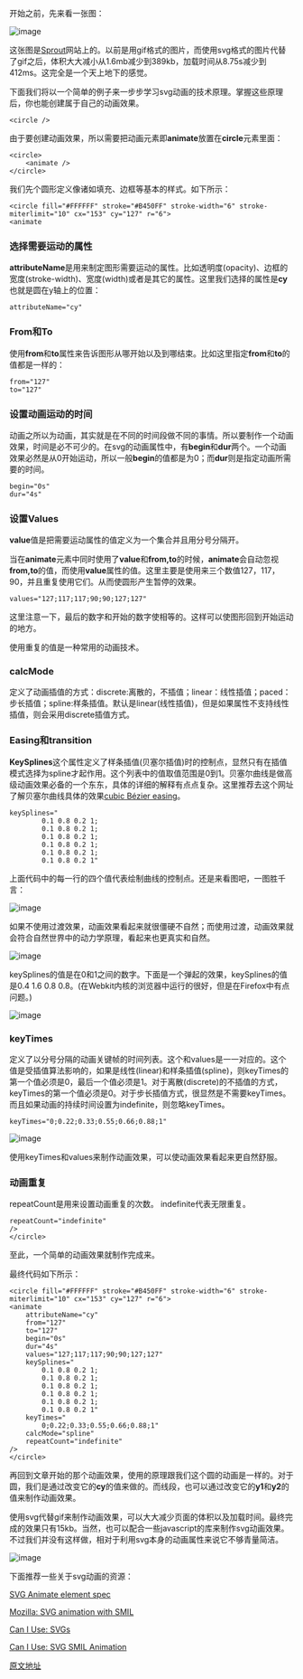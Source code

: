 开始之前，先来看一张图：

![image](http://oak.is/assets/animated-svg-ff.svg)

这张图是[Sprout](http://sprout.is/)网站上的。以前是用gif格式的图片，而使用svg格式的图片代替了gif之后，体积大大减小从1.6mb减少到389kb，加载时间从8.75s减少到412ms。这完全是一个天上地下的感觉。

下面我们将以一个简单的例子来一步步学习svg动画的技术原理。掌握这些原理后，你也能创建属于自己的动画效果。

	<circle />
	
由于要创建动画效果，所以需要把动画元素即**animate**放置在**circle**元素里面：

	<circle>
    	<animate />
	</circle>
	
我们先个圆形定义像诸如填充、边框等基本的样式。如下所示：

	<circle fill="#FFFFFF" stroke="#B450FF" stroke-width="6" stroke-miterlimit="10" cx="153" cy="127" r="6">
    <animate
    
### 选择需要运动的属性

**attributeName**是用来制定图形需要运动的属性。比如透明度(opacity)、边框的宽度(stroke-width)、宽度(width)或者是其它的属性。这里我们选择的属性是**cy**也就是圆在y轴上的位置：

	attributeName="cy"
	
### From和To

使用**from**和**to**属性来告诉图形从哪开始以及到哪结束。比如这里指定**from**和**to**的值都是一样的：

	from="127"
    to="127"
    
### 设置动画运动的时间

动画之所以为动画，其实就是在不同的时间段做不同的事情。所以要制作一个动画效果，时间是必不可少的。在svg的动画属性中，有**begin**和**dur**两个。一个动画效果必然是从0开始运动，所以一般**begin**的值都是为0；而**dur**则是指定动画所需要的时间。

	begin="0s"
    dur="4s"
    
### 设置Values


**value**值是把需要运动属性的值定义为一个集合并且用分号分隔开。

当在**animate**元素中同时使用了**value**和**from,to**的时候，**animate**会自动忽视**from,to**的值，而使用**value**属性的值。这里主要是使用来三个数值127，117，90，并且重复使用它们。从而使圆形产生暂停的效果。

	values="127;117;117;90;90;127;127"
	
这里注意一下，最后的数字和开始的数字使相等的。这样可以使图形回到开始运动的地方。

使用重复的值是一种常用的动画技术。

### calcMode

定义了动画插值的方式：discrete:离散的，不插值；linear：线性插值；paced：步长插值；spline:样条插值。默认是linear(线性插值)，但是如果属性不支持线性插值，则会采用discrete插值方式。

### Easing和transition

**KeySplines**这个属性定义了样条插值(贝塞尔插值)时的控制点，显然只有在插值模式选择为spline才起作用。这个列表中的值取值范围是0到1。贝塞尔曲线是做高级动画效果必备的一个东东，具体的详细的解释有点点复杂。这里推荐去这个网址了解贝塞尔曲线具体的效果[cubic Bézier easing](http://cubic-bezier.com/#.1,.8,.2,1)。

	keySplines="
            0.1 0.8 0.2 1; 
            0.1 0.8 0.2 1; 
            0.1 0.8 0.2 1; 
            0.1 0.8 0.2 1; 
            0.1 0.8 0.2 1; 
            0.1 0.8 0.2 1" 
            
上面代码中的每一行的四个值代表绘制曲线的控制点。还是来看图吧，一图胜千言：

![image](http://oak.is/assets/keysplines-ff.svg)

如果不使用过渡效果，动画效果看起来就很僵硬不自然；而使用过渡，动画效果就会符合自然世界中的动力学原理，看起来也更真实和自然。

![image](http://oak.is/assets/ease-ff.svg)

keySplines的值是在0和1之间的数字。下面是一个弹起的效果，keySplines的值是0.4 1.6 0.8 0.8。(在Webkit内核的浏览器中运行的很好，但是在Firefox中有点问题。)

![image](http://oak.is/assets/ease.svg)

### keyTimes

定义了以分号分隔的动画关键帧的时间列表。这个和values是一一对应的。这个值是受插值算法影响的，如果是线性(linear)和样条插值(spline)，则keyTimes的第一个值必须是0，最后一个值必须是1。对于离散(discrete)的不插值的方式，keyTimes的第一个值必须是0。对于步长插值方式，很显然是不需要keyTimes。而且如果动画的持续时间设置为indefinite，则忽略keyTimes。

	keyTimes="0;0.22;0.33;0.55;0.66;0.88;1" 
	
![image](http://oak.is/assets/values-keytimes.svg)

使用keyTimes和values来制作动画效果，可以使动画效果看起来更自然舒服。

### 动画重复

repeatCount是用来设置动画重复的次数。 indefinite代表无限重复。

	repeatCount="indefinite"
    />
	</circle>
	
至此，一个简单的动画效果就制作完成来。

最终代码如下所示：

	<circle fill="#FFFFFF" stroke="#B450FF" stroke-width="6" stroke-miterlimit="10" cx="153" cy="127" r="6">
    <animate
        attributeName="cy"
        from="127"
        to="127"
        begin="0s"
        dur="4s"
        values="127;117;117;90;90;127;127"
        keySplines="
            0.1 0.8 0.2 1; 
            0.1 0.8 0.2 1; 
            0.1 0.8 0.2 1; 
            0.1 0.8 0.2 1; 
            0.1 0.8 0.2 1; 
            0.1 0.8 0.2 1" 
        keyTimes="
            0;0.22;0.33;0.55;0.66;0.88;1" 
        calcMode="spline"
        repeatCount="indefinite"
    />
	</circle>
	
再回到文章开始的那个动画效果，使用的原理跟我们这个圆的动画是一样的。对于圆，我们是通过改变它的**cy**的值来做的。而线段，也可以通过改变它的**y1**和**y2**的值来制作动画效果。

使用svg代替gif来制作动画效果，可以大大减少页面的体积以及加载时间。最终完成的效果只有15kb。当然，也可以配合一些javascript的库来制作svg动画效果。不过我们并没有这样做，相对于利用svg本身的动画属性来说它不够青量简洁。

![image](http://oak.is/assets/animated-svg-ff.svg)

下面推荐一些关于svg动画的资源：

[SVG Animate element spec](http://www.w3.org/TR/SVG/animate.html)

[Mozilla: SVG animation with SMIL](https://developer.mozilla.org/en-US/docs/Web/SVG/SVG_animation_with_SMIL)

[Can I Use: SVGs](http://caniuse.com/svg)

[Can I Use: SVG SMIL Animation](http://caniuse.com/#feat=svg-smil)

[原文地址](http://oak.is/thinking/animated-svgs/)